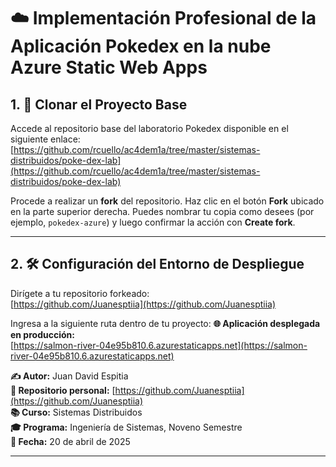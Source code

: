 # ☁️ Implementación Profesional de la Aplicación Pokedex en la nube Azure Static Web Apps



## 1. 📌 Clonar el Proyecto Base

Accede al repositorio base del laboratorio Pokedex disponible en el siguiente enlace:  
[https://github.com/rcuello/ac4dem1a/tree/master/sistemas-distribuidos/poke-dex-lab](https://github.com/rcuello/ac4dem1a/tree/master/sistemas-distribuidos/poke-dex-lab)

Procede a realizar un **fork** del repositorio. Haz clic en el botón **Fork** ubicado en la parte superior derecha. Puedes nombrar tu copia como desees (por ejemplo, `pokedex-azure`) y luego confirmar la acción con **Create fork**.

---

## 2. 🛠️ Configuración del Entorno de Despliegue

Dirígete a tu repositorio forkeado:  
[https://github.com/Juanesptiia](https://github.com/Juanesptiia)

Ingresa a la siguiente ruta dentro de tu proyecto:
**🌐 Aplicación desplegada en producción:**  
[https://salmon-river-04e95b810.6.azurestaticapps.net](https://salmon-river-04e95b810.6.azurestaticapps.net)

**✍️ Autor:** Juan David Espitia  
**📂 Repositorio personal:** [https://github.com/Juanesptiia](https://github.com/Juanesptiia)  
**📚 Curso:** Sistemas Distribuidos  
**🎓 Programa:** Ingeniería de Sistemas, Noveno Semestre  
**📅 Fecha:** 20 de abril de 2025

---

